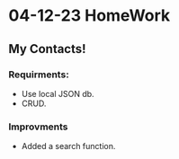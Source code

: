 # 04-12-23 HomeWork
## My Contacts!
### Requirments:
- Use local JSON db.
- CRUD.
### Improvments
- Added a search function.